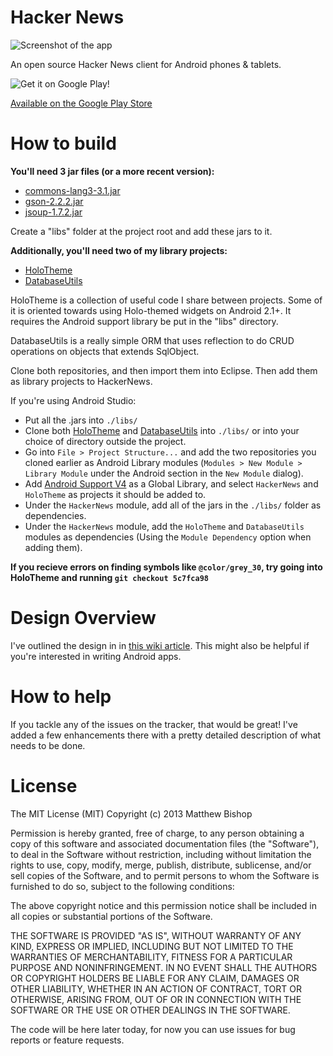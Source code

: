 Hacker News
==========

![Screenshot of the app](http://i.imgur.com/XxS04KP.png)

An open source Hacker News client for Android phones & tablets.

![Get it on Google Play!](https://developer.android.com/images/brand/en_generic_rgb_wo_60.png)

[Available on the Google Play Store](https://play.google.com/store/apps/details?id=com.airlocksoftware.hackernews)

# How to build

**You'll need 3 jar files (or a more recent version):**

- [commons-lang3-3.1.jar](http://archive.apache.org/dist/commons/lang/binaries/commons-lang3-3.1-bin.zip)
- [gson-2.2.2.jar](https://google-gson.googlecode.com/files/google-gson-2.2.2-release.zip)
- [jsoup-1.7.2.jar](http://jsoup.org/packages/jsoup-1.7.2.jar)

Create a "libs" folder at the project root and add these jars to it.

**Additionally, you'll need two of my library projects:**

- [HoloTheme](https://github.com/bishopmatthew/HoloTheme)
- [DatabaseUtils](https://github.com/bishopmatthew/DatabaseUtils)

HoloTheme is a collection of useful code I share between projects. Some of it is oriented towards using Holo-themed widgets on Android 2.1+. It requires the Android support library be put in the "libs" directory.

DatabaseUtils is a really simple ORM that uses reflection to do CRUD operations on objects that extends SqlObject. 

Clone both repositories, and then import them into Eclipse. Then add them as library projects to HackerNews. 

If you're using Android Studio:
- Put all the .jars into `./libs/`
- Clone both [HoloTheme](https://github.com/bishopmatthew/HoloTheme) and [DatabaseUtils](https://github.com/bishopmatthew/DatabaseUtils) into `./libs/` or into your choice of directory outside the project.
- Go into `File > Project Structure...` and add the two repositories you cloned earlier as Android Library modules (`Modules > New Module > Library Module` under the Android section in the `New Module` dialog).
- Add [Android Support V4](http://developer.android.com/tools/support-library/setup.html) as a Global Library, and select `HackerNews` and `HoloTheme` as projects it should be added to.
- Under the `HackerNews` module, add all of the jars in the `./libs/` folder as dependencies.
- Under the `HackerNews` module, add the `HoloTheme` and `DatabaseUtils` modules as dependencies (Using the `Module Dependency` option when adding them).

**If you recieve errors on finding symbols like `@color/grey_30`, try going into HoloTheme and running `git checkout 5c7fca98`**

# Design Overview

I've outlined the design in in [this wiki article](https://github.com/bishopmatthew/HackerNews/wiki/Design-Overview). This might also be helpful if you're interested in writing Android apps.

# How to help

If you tackle any of the issues on the tracker, that would be great! I've added a few enhancements there with a pretty detailed description of what needs to be done.

# License

The MIT License (MIT)
Copyright (c) 2013 Matthew Bishop

Permission is hereby granted, free of charge, to any person obtaining a copy of this software and associated documentation files (the "Software"), to deal in the Software without restriction, including without limitation the rights to use, copy, modify, merge, publish, distribute, sublicense, and/or sell copies of the Software, and to permit persons to whom the Software is furnished to do so, subject to the following conditions:

The above copyright notice and this permission notice shall be included in all copies or substantial portions of the Software.

THE SOFTWARE IS PROVIDED "AS IS", WITHOUT WARRANTY OF ANY KIND, EXPRESS OR IMPLIED, INCLUDING BUT NOT LIMITED TO THE WARRANTIES OF MERCHANTABILITY, FITNESS FOR A PARTICULAR PURPOSE AND NONINFRINGEMENT. IN NO EVENT SHALL THE AUTHORS OR COPYRIGHT HOLDERS BE LIABLE FOR ANY CLAIM, DAMAGES OR OTHER LIABILITY, WHETHER IN AN ACTION OF CONTRACT, TORT OR OTHERWISE, ARISING FROM, OUT OF OR IN CONNECTION WITH THE SOFTWARE OR THE USE OR OTHER DEALINGS IN THE SOFTWARE.


The code will be here later today, for now you can use issues for bug reports or feature requests.
